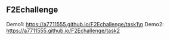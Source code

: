 ## F2Echallenge

Demo1: https://a7711555.github.io/F2Echallenge/task1\n
Demo2: https://a7711555.github.io/F2Echallenge/task2


